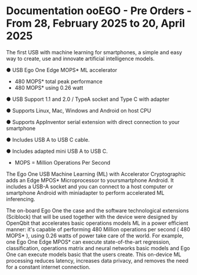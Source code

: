 # Documentation ooEGO - Pre Orders - From 28, February 2025 to 20, April 2025
The first USB with machine learning for smartphones, a simple and 
easy way to create, use and innovate artificial intelligence models.

● USB Ego One Edge MOPS* ML accelerator
- 480 MOPS* total peak performance
- 480 MOPS* using 0.26 watt
  
● USB Support 1.1 and 2.0 / TypeA socket and Type C with adapter

● Supports Linux, Mac, Windows and Android on host CPU

● Supports AppInventor serial extension with direct connection to your smartphone

● Includes USB A to USB C cable.

● Includes adapted mini USB A to USB C.

 * MOPS = Million Operations Per Second

The Ego One USB Machine Learning (ML) with Accelerator Cryptographic adds an Edge MPOS* Microprocessor to yoursmartphone Android. It includes a USB-A socket and you can
connect to a host computer or smartphone Android with miniadapter to perform accelerated ML inferencing.

The on-board Ego One the case and the software technological extensions (Sciblock) that will be used together with the device were designed by OpenQbit that accelerates basic operations models ML in a power efficient manner: it's capable of performing 480 Million operations per second ( 480 MOPS* ), using 0.26 watts of power take care of the world. For example, one Ego One Edge MPOS* can execute state-of-the-art regression, classification, operations matrix and neural networks basic models and Ego One can execute models basic that the users create. This on-device ML processing reduces latency, increases data privacy, and removes the need for a constant internet connection.

